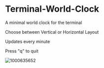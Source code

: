# Terminal-World-Clock

A minimal world clock for the terminal

Choose between Vertical or Horizontal Layout

Updates every minute

Press "q" to quit


![1000635652](https://github.com/user-attachments/assets/38baf1f3-1408-4e5f-8e68-73a7f742fa37)
